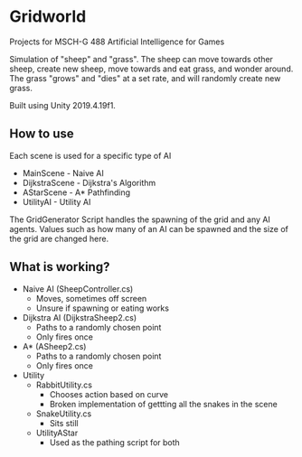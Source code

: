 # Gridworld

Projects for MSCH-G 488 Artificial Intelligence for Games

Simulation of "sheep" and "grass".
The sheep can move towards other sheep, create new sheep, move towards and eat grass, and wonder around.
The grass "grows" and "dies" at a set rate, and will randomly create new grass.

Built using Unity 2019.4.19f1.

## How to use
Each scene is used for a specific type of AI
* MainScene - Naive AI
* DijkstraScene - Dijkstra's Algorithm
* AStarScene - A* Pathfinding
* UtilityAI - Utility AI

The GridGenerator Script handles the spawning of the grid and any AI agents. Values such as how many of an AI can be spawned and the size of the grid are changed here.

## What is working?
* Naive AI (SheepController.cs)
    * Moves, sometimes off screen
    * Unsure if spawning or eating works
* Dijkstra AI (DijkstraSheep2.cs)
    * Paths to a randomly chosen point
    * Only fires once
* A* (ASheep2.cs)
    * Paths to a randomly chosen point
    * Only fires once
* Utility
    * RabbitUtility.cs
        * Chooses action based on curve
        * Broken implementation of gettting all the snakes in the scene
    * SnakeUtility.cs
        * Sits still
    * UtilityAStar
        * Used as the pathing script for both